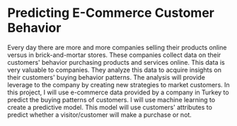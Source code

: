 # Predicting E-Commerce Customer Behavior

Every day there are more and more companies selling their products online versus in brick-and-mortar stores.  These companies collect data on their customers' behavior purchasing products and services online.  This data is very valuable to companies.  They analyze this data to acquire insights on their customers' buying behavior patterns.  The analysis will provide leverage to the company by creating new strategies to market customers.  In this project, I will use e-commerce data provided by a company in Turkey to predict the buying patterns of customers.  I will use machine learning to create a predictive model.  This model will use customers' attributes to predict whether a visitor/customer will make a purchase or not.




